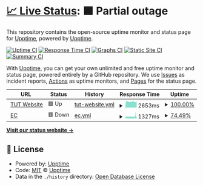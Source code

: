 # [📈 Live Status](https://demo.upptime.js.org): <!--live status--> **🟧 Partial outage**

This repository contains the open-source uptime monitor and status page for [Upptime](https://upptime.js.org), powered by [Upptime](https://github.com/upptime/upptime).

[![Uptime CI](https://github.com/fredre/ecMonitor/workflows/Uptime%20CI/badge.svg)](https://github.com/fredre/ecMonitor/actions?query=workflow%3A%22Uptime+CI%22)
[![Response Time CI](https://github.com/fredre/ecMonitor/workflows/Response%20Time%20CI/badge.svg)](https://github.com/fredre/ecMonitor/actions?query=workflow%3A%22Response+Time+CI%22)
[![Graphs CI](https://github.com/fredre/ecMonitor/workflows/Graphs%20CI/badge.svg)](https://github.com/fredre/ecMonitor/actions?query=workflow%3A%22Graphs+CI%22)
[![Static Site CI](https://github.com/fredre/ecMonitor/workflows/Static%20Site%20CI/badge.svg)](https://github.com/fredre/ecMonitor/actions?query=workflow%3A%22Static+Site+CI%22)
[![Summary CI](https://github.com/fredre/ecMonitor/workflows/Summary%20CI/badge.svg)](https://github.com/fredre/ecMonitor/actions?query=workflow%3A%22Summary+CI%22)

With [Upptime](https://upptime.js.org), you can get your own unlimited and free uptime monitor and status page, powered entirely by a GitHub repository. We use [Issues](https://github.com/upptime/upptime/issues) as incident reports, [Actions](https://github.com/fredre/ecMonitor/actions) as uptime monitors, and [Pages](https://demo.upptime.js.org) for the status page.

<!--start: status pages-->
<!-- This summary is generated by Upptime (https://github.com/upptime/upptime) -->
<!-- Do not edit this manually, your changes will be overwritten -->
<!-- prettier-ignore -->
| URL | Status | History | Response Time | Uptime |
| --- | ------ | ------- | ------------- | ------ |
| <img alt="" src="https://icons.duckduckgo.com/ip3/www.tut.ac.za.ico" height="13"> [TUT Website](https://www.tut.ac.za) | 🟩 Up | [tut-website.yml](https://github.com/fredre/ecMonitor/commits/HEAD/history/tut-website.yml) | <details><summary><img alt="Response time graph" src="./graphs/tut-website/response-time-week.png" height="20"> 2653ms</summary><br><a href="https://fredre.github.io/ecMonitor/history/tut-website"><img alt="Response time 2978" src="https://img.shields.io/endpoint?url=https%3A%2F%2Fraw.githubusercontent.com%2Ffredre%2FecMonitor%2FHEAD%2Fapi%2Ftut-website%2Fresponse-time.json"></a><br><a href="https://fredre.github.io/ecMonitor/history/tut-website"><img alt="24-hour response time 2421" src="https://img.shields.io/endpoint?url=https%3A%2F%2Fraw.githubusercontent.com%2Ffredre%2FecMonitor%2FHEAD%2Fapi%2Ftut-website%2Fresponse-time-day.json"></a><br><a href="https://fredre.github.io/ecMonitor/history/tut-website"><img alt="7-day response time 2653" src="https://img.shields.io/endpoint?url=https%3A%2F%2Fraw.githubusercontent.com%2Ffredre%2FecMonitor%2FHEAD%2Fapi%2Ftut-website%2Fresponse-time-week.json"></a><br><a href="https://fredre.github.io/ecMonitor/history/tut-website"><img alt="30-day response time 2985" src="https://img.shields.io/endpoint?url=https%3A%2F%2Fraw.githubusercontent.com%2Ffredre%2FecMonitor%2FHEAD%2Fapi%2Ftut-website%2Fresponse-time-month.json"></a><br><a href="https://fredre.github.io/ecMonitor/history/tut-website"><img alt="1-year response time 2978" src="https://img.shields.io/endpoint?url=https%3A%2F%2Fraw.githubusercontent.com%2Ffredre%2FecMonitor%2FHEAD%2Fapi%2Ftut-website%2Fresponse-time-year.json"></a></details> | <details><summary><a href="https://fredre.github.io/ecMonitor/history/tut-website">100.00%</a></summary><a href="https://fredre.github.io/ecMonitor/history/tut-website"><img alt="All-time uptime 99.92%" src="https://img.shields.io/endpoint?url=https%3A%2F%2Fraw.githubusercontent.com%2Ffredre%2FecMonitor%2FHEAD%2Fapi%2Ftut-website%2Fuptime.json"></a><br><a href="https://fredre.github.io/ecMonitor/history/tut-website"><img alt="24-hour uptime 100.00%" src="https://img.shields.io/endpoint?url=https%3A%2F%2Fraw.githubusercontent.com%2Ffredre%2FecMonitor%2FHEAD%2Fapi%2Ftut-website%2Fuptime-day.json"></a><br><a href="https://fredre.github.io/ecMonitor/history/tut-website"><img alt="7-day uptime 100.00%" src="https://img.shields.io/endpoint?url=https%3A%2F%2Fraw.githubusercontent.com%2Ffredre%2FecMonitor%2FHEAD%2Fapi%2Ftut-website%2Fuptime-week.json"></a><br><a href="https://fredre.github.io/ecMonitor/history/tut-website"><img alt="30-day uptime 99.95%" src="https://img.shields.io/endpoint?url=https%3A%2F%2Fraw.githubusercontent.com%2Ffredre%2FecMonitor%2FHEAD%2Fapi%2Ftut-website%2Fuptime-month.json"></a><br><a href="https://fredre.github.io/ecMonitor/history/tut-website"><img alt="1-year uptime 99.92%" src="https://img.shields.io/endpoint?url=https%3A%2F%2Fraw.githubusercontent.com%2Ffredre%2FecMonitor%2FHEAD%2Fapi%2Ftut-website%2Fuptime-year.json"></a></details>
| <img alt="" src="https://icons.duckduckgo.com/ip3/ec.tut.ac.za.ico" height="13"> [EC](https://ec.tut.ac.za) | 🟥 Down | [ec.yml](https://github.com/fredre/ecMonitor/commits/HEAD/history/ec.yml) | <details><summary><img alt="Response time graph" src="./graphs/ec/response-time-week.png" height="20"> 1327ms</summary><br><a href="https://fredre.github.io/ecMonitor/history/ec"><img alt="Response time 1331" src="https://img.shields.io/endpoint?url=https%3A%2F%2Fraw.githubusercontent.com%2Ffredre%2FecMonitor%2FHEAD%2Fapi%2Fec%2Fresponse-time.json"></a><br><a href="https://fredre.github.io/ecMonitor/history/ec"><img alt="24-hour response time 1272" src="https://img.shields.io/endpoint?url=https%3A%2F%2Fraw.githubusercontent.com%2Ffredre%2FecMonitor%2FHEAD%2Fapi%2Fec%2Fresponse-time-day.json"></a><br><a href="https://fredre.github.io/ecMonitor/history/ec"><img alt="7-day response time 1327" src="https://img.shields.io/endpoint?url=https%3A%2F%2Fraw.githubusercontent.com%2Ffredre%2FecMonitor%2FHEAD%2Fapi%2Fec%2Fresponse-time-week.json"></a><br><a href="https://fredre.github.io/ecMonitor/history/ec"><img alt="30-day response time 1336" src="https://img.shields.io/endpoint?url=https%3A%2F%2Fraw.githubusercontent.com%2Ffredre%2FecMonitor%2FHEAD%2Fapi%2Fec%2Fresponse-time-month.json"></a><br><a href="https://fredre.github.io/ecMonitor/history/ec"><img alt="1-year response time 1331" src="https://img.shields.io/endpoint?url=https%3A%2F%2Fraw.githubusercontent.com%2Ffredre%2FecMonitor%2FHEAD%2Fapi%2Fec%2Fresponse-time-year.json"></a></details> | <details><summary><a href="https://fredre.github.io/ecMonitor/history/ec">74.49%</a></summary><a href="https://fredre.github.io/ecMonitor/history/ec"><img alt="All-time uptime 86.35%" src="https://img.shields.io/endpoint?url=https%3A%2F%2Fraw.githubusercontent.com%2Ffredre%2FecMonitor%2FHEAD%2Fapi%2Fec%2Fuptime.json"></a><br><a href="https://fredre.github.io/ecMonitor/history/ec"><img alt="24-hour uptime 65.96%" src="https://img.shields.io/endpoint?url=https%3A%2F%2Fraw.githubusercontent.com%2Ffredre%2FecMonitor%2FHEAD%2Fapi%2Fec%2Fuptime-day.json"></a><br><a href="https://fredre.github.io/ecMonitor/history/ec"><img alt="7-day uptime 74.49%" src="https://img.shields.io/endpoint?url=https%3A%2F%2Fraw.githubusercontent.com%2Ffredre%2FecMonitor%2FHEAD%2Fapi%2Fec%2Fuptime-week.json"></a><br><a href="https://fredre.github.io/ecMonitor/history/ec"><img alt="30-day uptime 72.24%" src="https://img.shields.io/endpoint?url=https%3A%2F%2Fraw.githubusercontent.com%2Ffredre%2FecMonitor%2FHEAD%2Fapi%2Fec%2Fuptime-month.json"></a><br><a href="https://fredre.github.io/ecMonitor/history/ec"><img alt="1-year uptime 86.35%" src="https://img.shields.io/endpoint?url=https%3A%2F%2Fraw.githubusercontent.com%2Ffredre%2FecMonitor%2FHEAD%2Fapi%2Fec%2Fuptime-year.json"></a></details>

<!--end: status pages-->

[**Visit our status website →**](https://demo.upptime.js.org)

## 📄 License

- Powered by: [Upptime](https://github.com/upptime/upptime)
- Code: [MIT](./LICENSE) © [Upptime](https://upptime.js.org)
- Data in the `./history` directory: [Open Database License](https://opendatacommons.org/licenses/odbl/1-0/)
